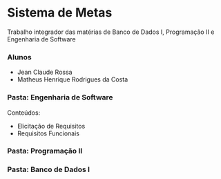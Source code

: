 # Sistema de Metas

Trabalho integrador das matérias de Banco de Dados I, Programação II e Engenharia de Software

### Alunos 
* Jean Claude Rossa
* Matheus Henrique Rodrigues da Costa

### Pasta: Engenharia de Software
Conteúdos:
* Elicitação de Requisitos
* Requisitos Funcionais

### Pasta: Programação II

### Pasta: Banco de Dados I
